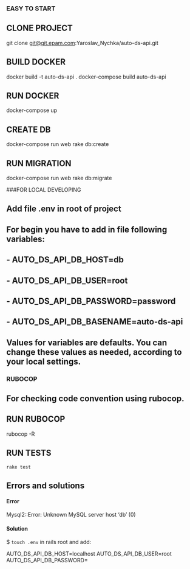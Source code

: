 ### EASY TO START

## CLONE PROJECT
git clone git@git.epam.com:Yaroslav_Nychka/auto-ds-api.git

## BUILD DOCKER
docker build -t auto-ds-api .
docker-compose build auto-ds-api

## RUN DOCKER
docker-compose up

## CREATE DB
docker-compose run web rake db:create

## RUN MIGRATION
docker-compose run web rake db:migrate

###FOR LOCAL DEVELOPING

## Add file .env in root of project
## For begin you have to add in file following variables:
## - AUTO_DS_API_DB_HOST=db
## - AUTO_DS_API_DB_USER=root
## - AUTO_DS_API_DB_PASSWORD=password
## - AUTO_DS_API_DB_BASENAME=auto-ds-api

## Values for variables are defaults. You can change these values as needed, according to your local settings.

### RUBOCOP
## For checking code convention using rubocop.

## RUN RUBOCOP 
rubocop -R

## RUN TESTS

`rake test`

## Errors and solutions

#### Error

Mysql2::Error: Unknown MySQL server host ‘db’ (0)

#### Solution
$ `touch .env` in rails root and add:

AUTO_DS_API_DB_HOST=localhost
AUTO_DS_API_DB_USER=root
AUTO_DS_API_DB_PASSWORD=